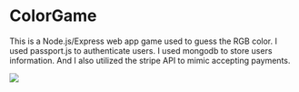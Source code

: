 # ColorGame
<p>This is a Node.js/Express web app game used to guess the RGB color. I used passport.js to authenticate users.
I used mongodb to store users information. And I also utilized the stripe API to mimic accepting payments. 
</p>

![](images/game_example.png)

